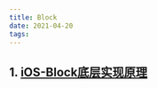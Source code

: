 ```yaml
---
title: Block
date: 2021-04-20
tags:
---
```


## 1. [iOS-Block底层实现原理](https://limeng99.club/learning/2020/05/25/iOS-Block%E5%BA%95%E5%B1%82%E5%AE%9E%E7%8E%B0%E5%8E%9F%E7%90%86.html)
